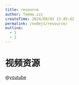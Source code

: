 ```yaml
---
title: resource
author: Teemo.zzz
createTime: 2024/08/03 13:45:42
permalink: /nodejs/resource/
outline:
  - 1
  - 2
---
```


# 视频资源
@[youtube](f2EqECiTBL8)